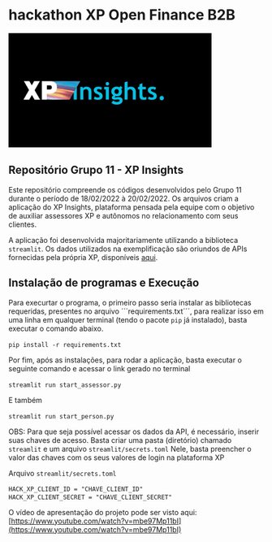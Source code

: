 # hackathon XP Open Finance B2B

<img src="Logo_hack.jpg" alt="logo_projeto" width="400"/>

## Repositório Grupo 11 - XP Insights

Este repositório compreende os códigos desenvolvidos pelo Grupo 11 durante o período de 18/02/2022 à 20/02/2022. Os arquivos criam a aplicação do XP Insights, plataforma pensada pela equipe com o objetivo de auxiliar assessores XP e autônomos no relacionamento com seus clientes. 

A aplicação foi desenvolvida majoritariamente utilizando a biblioteca ```streamlit```. Os dados utilizados na exemplificação são oriundos de APIs fornecidas pela própria XP, disponíveis [aqui](https://developer.xpinc.com/). 

## Instalação de programas e Execução

Para execurtar o programa, o primeiro passo seria instalar as bibliotecas requeridas, presentes no arquivo ´´´requirements.txt´´´, para realizar isso em uma linha em qualquer terminal (tendo o pacote ```pip``` já instalado), basta executar o comando abaixo. 

```pip install -r requirements.txt```

Por fim, após as instalações, para rodar a aplicação, basta executar o seguinte comando e acessar o link gerado no terminal

```streamlit run start_assessor.py``` 

E também 

```streamlit run start_person.py```

OBS: Para que seja possível acessar os dados da API, é necessário, inserir suas chaves de acesso. Basta criar uma pasta (diretório) chamado ```streamlit``` e um arquivo ```streamlit/secrets.toml``` Nele, basta preencher o valor das chaves com os seus valores de login na plataforma XP

Arquivo ```streamlit/secrets.toml```
``` 
HACK_XP_CLIENT_ID = "CHAVE_CLIENT_ID"
HACK_XP_CLIENT_SECRET = "CHAVE_CLIENT_SECRET"
```

O vídeo de apresentação do projeto pode ser visto aqui: [https://www.youtube.com/watch?v=mbe97Mp11bI](https://www.youtube.com/watch?v=mbe97Mp11bI)

